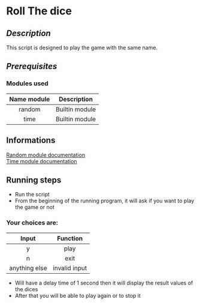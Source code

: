 # Roll The dice

## <i>Description</i>

This script is designed to play the game with the same name.

## <i>Prerequisites</i>
### Modules used 
| Name module    | Description             |
|----------------|-------------------------|
| <center>random | <center>Builtin module  |
| <center>time   | <center>Builtin module  | 

## Informations

[Random module documentation](https://docs.python.org/3/library/random.html)
<br>
[Time module documentation](https://docs.python.org/3/library/time.html)
## Running steps

- Run the script 
- From the beginning of the running program, it will ask if you want to play the game or not
### Your choices are:<br>

| <center>Input         | <center>Function      |
|-----------------------|-----------------------|
| <center>y             | <center>play          |
| <center>n             | <center>exit          |
| <center>anything else | <center>invalid input |

- Will have a delay time of 1 second then it will display the result values of the dices
- After that you will be able to play again or to stop it